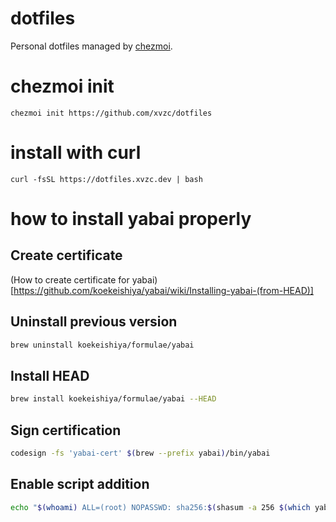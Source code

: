 # dotfiles
Personal dotfiles managed by [chezmoi](https://github.com/twpayne/chezmoi).

# chezmoi init
`chezmoi init https://github.com/xvzc/dotfiles`

# install with curl
`curl -fsSL https://dotfiles.xvzc.dev | bash`

# how to install yabai properly

## Create certificate
(How to create certificate for yabai)[https://github.com/koekeishiya/yabai/wiki/Installing-yabai-(from-HEAD)]

## Uninstall previous version
```sh
brew uninstall koekeishiya/formulae/yabai
```

## Install HEAD
```sh
brew install koekeishiya/formulae/yabai --HEAD
```

## Sign certification
```sh
codesign -fs 'yabai-cert' $(brew --prefix yabai)/bin/yabai
```

## Enable script addition
```sh
echo "$(whoami) ALL=(root) NOPASSWD: sha256:$(shasum -a 256 $(which yabai) | cut -d " " -f 1) $(which yabai) --load-sa" | sudo tee /private/etc/sudoers.d/yabai
```



